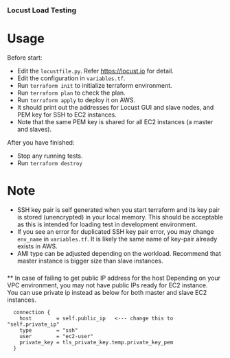 ### Locust Load Testing 

Usage
===

Before start:
* Edit the `locustfile.py`.  Refer https://locust.io for detail.
* Edit the configuration in `variables.tf`. 
* Run `terraform init` to initialize terraform environment.
* Run `terraform plan` to check the plan.
* Run `terraform apply` to deploy it on AWS.
* It should print out the addresses for Locust GUI and slave nodes, and PEM key for SSH to EC2 instances.
* Note that the same PEM key is shared for all EC2 instances (a master and slaves).

After you have finished:
* Stop any running tests.
* Run `terraform destroy`

Note
===

* SSH key pair is self generated when you start terraform 
and its key pair is stored (unencrypted) in your local memory.  This should be acceptable as this is intended for loading test in development environment. 
* If you see an error for duplicated SSH key pair error, you may change `env_name` in `variables.tf`. It is likely the same name of key-pair already exists in AWS.
* AMI type can be adjusted depending on the workload.  Recommend that master instance is bigger size than slave instances.

### 
** In case of failing to get public IP address for the host
Depending on your VPC environment, you may not have public IPs ready for EC2 instance.  
You can use private ip instead as below for both master and slave EC2 instances.  

```shell script
  connection {
    host        = self.public_ip   <--- change this to "self.private_ip"
    type        = "ssh"
    user        = "ec2-user"
    private_key = tls_private_key.temp.private_key_pem
  }
```


